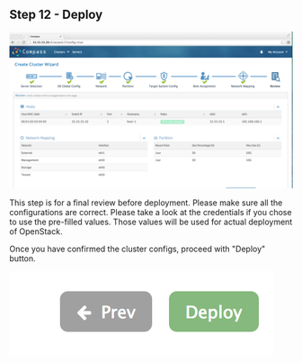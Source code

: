 <h2 id="step-twelve">Step 12 - Deploy</h2>

![review](/img/appliance/12_review.png)

This step is for a final review before deployment. Please make sure all the configurations are correct. Please take a look at the credentials if you chose to use the pre-filled values. Those values will be used for actual deployment of OpenStack. 

Once you have confirmed the cluster configs, proceed with "Deploy" button.

![deploy](/img/appliance/12_deploy.png)

